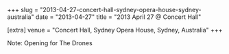 +++
slug = "2013-04-27-concert-hall-sydney-opera-house-sydney-australia"
date = "2013-04-27"
title = "2013 April 27 @ Concert Hall"

[extra]
venue = "Concert Hall, Sydney Opera House, Sydney, Australia"
+++

Note: Opening for The Drones
